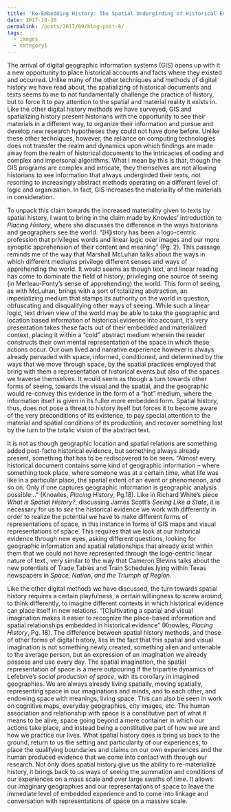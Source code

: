 ```yaml
---
title: 'Re-Embedding History: The Spatial Undergirding of Historical Evidence '
date: 2017-10-30
permalink: /posts/2017/09/blog-post-8/
tags:
  - images
  - category1
---
```


The arrival of digital geographic information systems (GIS) opens up with it a new opportunity to place historical accounts and facts where they existed and occurred. Unlike many of the other techniques and methods of digital history we have read about, the spatializing of historical documents and texts seems to me to not fundamentally challenge the practice of history, but to force it to pay attention to the spatial and material reality it exists in. Like the other digital history methods we have surveyed, GIS and spatializing history present historians with the opportunity to see their materials in a different way, to organize their information and pursue and develop new research hypotheses they could not have done before. Unlike these other techniques, however, the reliance on computing technologies does not transfer the realm and dynamics upon which findings are made away from the realm of historical documents to the intricacies of coding and complex and impersonal algorithms. What I mean by this is that, though the GIS programs are complex and intricate, they themselves are not allowing historians to see information that always undergirded their texts, not resorting to increasingly abstract methods operating on a different level of logic and organization. In fact, GIS increases the materiality of the materials in consideration.

To unpack this claim towards the increased materiality given to texts by spatial history, I want to bring in the claim made by Knowles’ introduction to *Placing History*, where she discusses the difference in the ways historians and geographers see the world. “[H]istory has been a logo-centric profession that privileges words and linear logic over images and our more synoptic apprehension of their content and meaning” (Pg. 2). This passage reminds me of the way that Marshall McLuhan talks about the ways in which different mediums privilege different senses and ways of apprehending the world. It would seems as though text, and linear reading has come to dominate the field of history, privileging one source of seeing (in Merleau-Ponty’s sense of apprehending) the world. This form of seeing, as with McLuhan, brings with a sort of totalizing abstraction, an imperializing medium that stamps its authority on the world in question, obfuscating and disqualifying other ways of seeing. While such a linear logic, text driven view of the world may be able to take the geographic and location based information of historical evidence into account, it’s very presentation takes these facts out of their embedded and materialized context, placing it within a “cold” abstract medium wherein the reader constructs their own mental representation of the space in which these actions occur. Our own lived and narrative experience however is always already pervaded with space, informed, conditioned, and determined by the ways that we move through space, by the spatial practices employed that bring with them a representation of historical events but also of the spaces we traverse themselves. It would seem as though a turn towards other forms of seeing, towards the visual and the spatial, and the geographic would re-convey this evidence in the form of a “hot” medium, where the information itself is given in its fuller more embedded form. Spatial history, thus, does not pose a threat to history itself but forces it to become aware of the very preconditions of its existence, to pay special attention to the material and spatial conditions of its production, and recover something lost by the turn to the totalic vision of the abstract text. 

It is not as though geographic location and spatial relations are something added post-facto historical evidence, but something always already present, something that has to be rediscovered to be seen. “Almost every historical document contains some kind of geographic information – where something took place, where someone was at a certain time, what life was like in a particular place, the spatial extent of an event or phenomenon, and so on. Only if one captures geographic information is geographic analysis possible…” (Knowles, *Placing History*, Pg.18). Like in Richard White’s piece *What is Spatial History?*, discussing James Scott’s *Seeing Like a State*, it is necessary for us to *see* the historical evidence we work with differently in order to realize the potential we have to make different forms of representations of space, in this instance in forms of GIS maps and visual representations of space. This requires that we look at our historical evidence through new eyes, asking different questions, looking for geographic information and spatial relationships that already exist within them that we could not have represented through the logo-centric linear nature of text., very similar to the way that Cameron Blevins talks about the new potentials of Trade Tables and Train Schedules lying within Texas newspapers in *Space, Nation, and the Triumph of Region*. 

Like the other digital methods we have discussed, the turn towards spatial history requires a certain playfulness, a certain willingness to screw around, to think differently, to imagine different contexts in which historical evidence can place itself in new relations. “[C]ultivating a spatial and visual imagination makes it easier to recognize the place-based information and spatial relationships embedded in historical evidence” (Knowles, *Placing History*, Pg. 18). The difference between spatial history methods, and those of other forms of digital history, lies in the fact that this spatial and visual imagination is not something newly created, something alien and untenable to the average person, but an expression of an imagination we already possess and use every day. The spatial imagination, the spatial representation of space is a mere outpouring if the tripartite dynamics of Lefebrve’s *social production of space*, with its corollary in imagined geographies. We are always already living spatially, moving spatially, representing space in our imaginations and minds, and to each other, and endowing space with meanings, living space. This can also be seen in work on cognitive maps, everyday geographies, city images, etc. The human association and relationship with space is a constitutive part of what it means to be alive, space going beyond a mere container in which our actions take place, and instead being a constitutive part of how we are and how we practice our lives. What spatial history does is bring us back to the ground, return to us the setting and particularity of our experiences, to place the qualifying boundaries and claims on our own experiences and the human produced evidence that we come into contact with through our research. Not only does spatial history give us the ability to re-materialize history, it brings back to us ways of seeing the summation and conditions of our experiences on a mass scale and over large swaths of time. It allows our imaginary geographies and our representations of space to leave the immediate level of embedded experience and to come into linkage and conversation with representations of space on a massive scale.   

